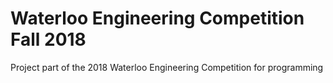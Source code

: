 # Waterloo Engineering Competition Fall 2018
Project part of the 2018 Waterloo Engineering Competition for programming

